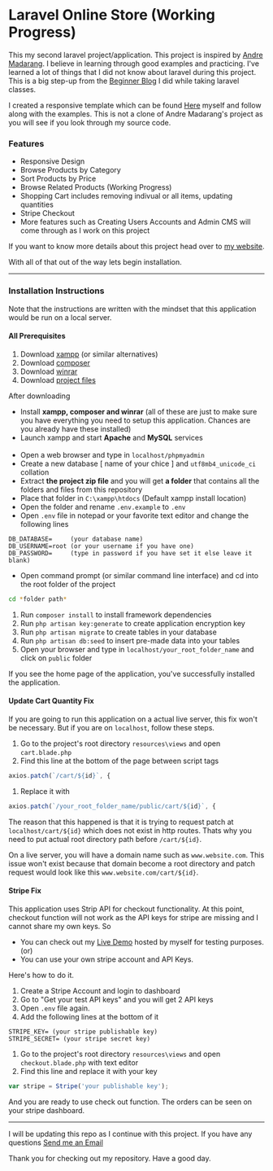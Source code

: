 # Laravel Online Store (Working Progress)

This my second laravel project/application. This project is inspired by [Andre Madarang](https://www.youtube.com/channel/UCtb40EQj2inp8zuaQlLx3iQ "Youtube Channel"). I believe in learning through good examples and practicing. I've learned a lot of things that I did not know about laravel during this project. This is a big step-up from the [Beginner Blog](https://github.com/htet-shine/beginner_laravel_blog) I did while taking laravel classes.

I created a responsive template which can be found [Here](https://github.com/htet-shine/ictcentral_template) myself and follow along with the examples. This is not a clone of Andre Madarang's project as you will see if you look through my source code.

### Features
* Responsive Design
* Browse Products by Category
* Sort Products by Price
* Browse Related Products (Working Progress)
* Shopping Cart includes removing indivual or all items, updating quantities
* Stripe Checkout
* More features such as Creating Users Accounts and Admin CMS will come through as I work on this project

If you want to know more details about this project head over to [my website](https://htetshineaung.com).

With all of that out of the way lets begin installation.

---

### Installation Instructions

Note that the instructions are written with the mindset that this application would be run on a local server.

#### All Prerequisites

1. Download [xampp](https://www.apachefriends.org/download.html) (or similar alternatives)
1. Download [composer](https://getcomposer.org/download/)
1. Download [winrar](https://www.win-rar.com/start.html?&L=0)
1. Download [project files](https://github.com/htet-shine/ictcentral_laravel/archive/master.zip)

After downloading

* Install **xampp, composer and winrar** (all of these are just to make sure you have everything you need to setup this application. Chances are you already have these installed)
* Launch xampp and start **Apache** and **MySQL** services
<br><br>
* Open a web browser and type in `localhost/phpmyadmin`
* Create a new database [ name of your chice ] and `utf8mb4_unicode_ci` collation
* Extract __the project zip file__ and you will get **a folder** that contains all the folders and files from this repository
* Place that folder in `C:\xampp\htdocs` (Default xampp install location)
* Open the folder and rename `.env.example` to `.env`
* Open `.env` file in notepad or your favorite text editor and change the following lines
```
DB_DATABASE=     (your database name)
DB_USERNAME=root (or your username if you have one)
DB_PASSWORD=     (type in password if you have set it else leave it blank)
```
* Open command prompt (or similar command line interface) and cd into the root folder of the project
```bash
cd *folder path*
```

1. Run `composer install` to install framework dependencies
1. Run `php artisan key:generate` to create application encryption key
1. Run `php artisan migrate` to create tables in your database
1. Run `php artisan db:seed` to insert pre-made data into your tables
1. Open your browser and type in `localhost/your_root_folder_name` and click on `public` folder

If you see the home page of the application, you've successfully installed the application.

#### Update Cart Quantity Fix

If you are going to run this application on a actual live server, this fix won't be necessary. But if you are on `localhost`, follow these steps.

1. Go to the project's root directory `resources\views` and open `cart.blade.php`
1. Find this line at the bottom of the page between script tags
```javascript
axios.patch(`/cart/${id}`, {
```
1. Replace it with
```javascript
axios.patch(`/your_root_folder_name/public/cart/${id}`, {
```

The reason that this happened is that it is trying to request patch at `localhost/cart/${id}` which does not exist in http routes. Thats why you need to put actual root directory path before `/cart/${id}`.

On a live server, you will have a domain name such as `www.website.com`. This issue won't exist because that domain become a root directory and  patch request would look like this `www.website.com/cart/${id}`.


#### Stripe Fix

This application uses Strip API for checkout functionality. At this point, checkout function will not work as the API keys for stripe are  missing and I cannot share my own keys. So

* You can check out my [Live Demo](https://ictcentral.htetshineaung.com) hosted by myself for testing purposes. (or)
* You can use your own stripe account and API Keys.

Here's how to do it.

1. Create a Stripe Account and login to dashboard
1. Go to "Get your test API keys" and you will get 2 API keys
1. Open `.env` file again.
1. Add the following lines at the bottom of it
```
STRIPE_KEY= (your stripe publishable key)
STRIPE_SECRET= (your stripe secret key)
```

1. Go to the project's root directory `resources\views` and open `checkout.blade.php` with text editor
1. Find this line and replace it with your key
```javascript
var stripe = Stripe('your publishable key');
```

And you are ready to use check out function. The orders can be seen on your stripe dashboard.


---

I will be updating this repo as I continue with this project. If you have any questions [Send me an Email](mailto:htetshineaung.dev@gmail.com)

Thank you for checking out my repository. Have a good day.



